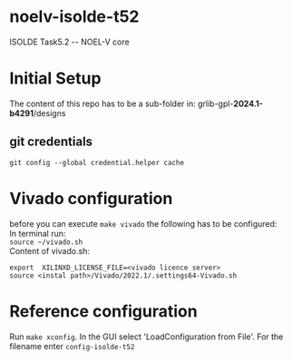 # noelv-isolde-t52
ISOLDE Task5.2 -- NOEL-V core
# Initial Setup
The content of this repo has to be a sub-folder in: <instalation path>grlib-gpl-**2024.1-b4291**/designs 
## git credentials
```
git config --global credential.helper cache
```
# Vivado configuration
before you can execute `make vivado` the following has to be configured:  
In terminal run:  
`source ~/vivado.sh`  
Content of vivado.sh:  
```
export  XILINXD_LICENSE_FILE=<vivado licence server>   
source <instal path>/Vivado/2022.1/.settings64-Vivado.sh
```
# Reference configuration
Run `make xconfig`. In the GUI select 'LoadConfiguration from File'. For the filename 
enter `config-isolde-t52`
